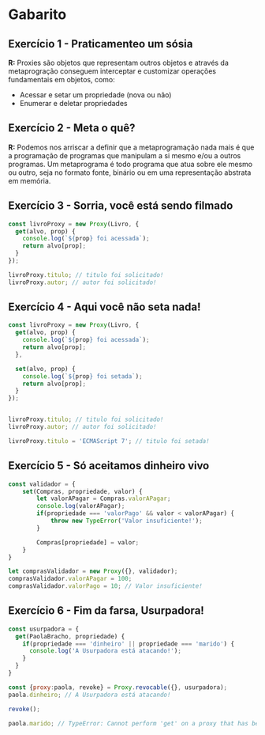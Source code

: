 # Gabarito

## Exercício 1 - Praticamenteo um sósia
**R:** Proxies são objetos que representam outros objetos e através da metaprogração conseguem interceptar e customizar operações fundamentais em objetos, como:
- Acessar e setar um propriedade (nova ou não)
- Enumerar e deletar propriedades

## Exercício 2 - Meta o quê?
**R:** Podemos nos arriscar a definir que a metaprogramação nada mais é que a programação de programas que manipulam a si mesmo e/ou a outros programas. Um metaprograma é todo programa que atua sobre ele mesmo ou outro, seja no formato fonte, binário ou em uma representação abstrata em memória.

## Exercício 3 - Sorria, você está sendo filmado
``` javascript
const livroProxy = new Proxy(Livro, {
  get(alvo, prop) {
    console.log(`${prop} foi acessada`);
    return alvo[prop];
  }
});

livroProxy.titulo; // titulo foi solicitado!
livroProxy.autor; // autor foi solicitado!
```

## Exercício 4 - Aqui você não seta nada!
``` javascript
const livroProxy = new Proxy(Livro, {
  get(alvo, prop) {
    console.log(`${prop} foi acessada`);
    return alvo[prop];
  },

  set(alvo, prop) {
    console.log(`${prop} foi setada`);
    return alvo[prop];
  }
});


livroProxy.titulo; // titulo foi solicitado!
livroProxy.autor; // autor foi solicitado!

livroProxy.titulo = 'ECMAScript 7'; // titulo foi setada!
```

## Exercício 5 - Só aceitamos dinheiro vivo
``` javascript
const validador = {
    set(Compras, propriedade, valor) {
        let valorAPagar = Compras.valorAPagar;
        console.log(valorAPagar);
        if(propriedade === 'valorPago' && valor < valorAPagar) {
            throw new TypeError('Valor insuficiente!');
        }

        Compras[propriedade] = valor;
    }
}

let comprasValidador = new Proxy({}, validador);
comprasValidador.valorAPagar = 100;
comprasValidador.valorPago = 10; // Valor insuficiente!
```

## Exercício 6 - Fim da farsa, Usurpadora!
``` javascript
const usurpadora = {
  get(PaolaBracho, propriedade) {
    if(propriedade === 'dinheiro' || propriedade === 'marido') {
      console.log('A Usurpadora está atacando!');
    }
  }
}

const {proxy:paola, revoke} = Proxy.revocable({}, usurpadora);
paola.dinheiro; // A Usurpadora está atacando!

revoke();

paola.marido; // TypeError: Cannot perform 'get' on a proxy that has been revoked
```
